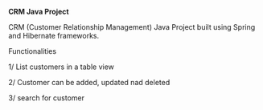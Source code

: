 **CRM Java Project**

CRM (Customer Relationship Management) Java Project built using Spring and Hibernate frameworks.

Functionalities

1/ List customers in a table view

2/ Customer can be added, updated nad deleted

3/ search for customer